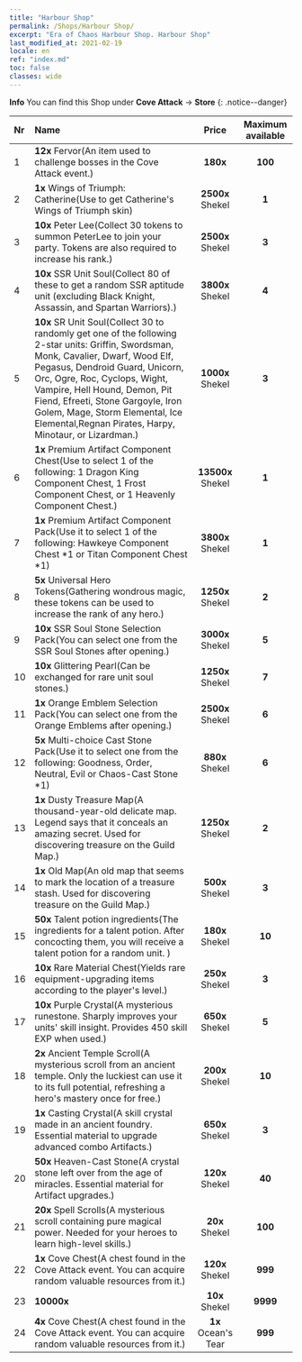 ```yaml
---
title: "Harbour Shop"
permalink: /Shops/Harbour Shop/
excerpt: "Era of Chaos Harbour Shop. Harbour Shop"
last_modified_at: 2021-02-19
locale: en
ref: "index.md"
toc: false
classes: wide
---
```


**Info** You can find this Shop under **Cove Attack** -> **Store** 
{: .notice--danger}

  |  Nr  |      Name      |         Price        |   Maximum available      |
  |:-----|:---------------|:--------------------:|:------------------------:|
  | 1 |  **12x** Fervor(An item used to challenge bosses in the Cove Attack event.) |  **180x** <i class="fas fa-gem"/>  | **100** |
  | 2 |  **1x** Wings of Triumph: Catherine(Use to get Catherine's Wings of Triumph skin) |  **2500x** Shekel  | **1** |
  | 3 |  **10x** Peter Lee(Collect 30 tokens to summon PeterLee to join your party. Tokens are also required to increase his rank.) |  **2500x** Shekel  | **3** |
  | 4 |  **10x** SSR Unit Soul(Collect 80 of these to get a random SSR aptitude unit (excluding Black Knight, Assassin, and Spartan Warriors).) |  **3800x** Shekel  | **4** |
  | 5 |  **10x** SR Unit Soul(Collect 30 to randomly get one of the following 2-star units: Griffin, Swordsman, Monk, Cavalier, Dwarf, Wood Elf, Pegasus, Dendroid Guard, Unicorn, Orc, Ogre, Roc, Cyclops, Wight, Vampire, Hell Hound, Demon, Pit Fiend, Efreeti, Stone Gargoyle, Iron Golem, Mage, Storm Elemental, Ice Elemental,Regnan Pirates, Harpy, Minotaur, or Lizardman.) |  **1000x** Shekel  | **3** |
  | 6 |  **1x** Premium Artifact Component Chest(Use to select 1 of the following: 1 Dragon King Component Chest, 1 Frost Component Chest, or 1 Heavenly Component Chest.) |  **13500x** Shekel  | **1** |
  | 7 |  **1x** Premium Artifact Component Pack(Use it to select 1 of the following: Hawkeye Component Chest *1 or Titan Component Chest *1) |  **3800x** Shekel  | **1** |
  | 8 |  **5x** Universal Hero Tokens(Gathering wondrous magic, these tokens can be used to increase the rank of any hero.) |  **1250x** Shekel  | **2** |
  | 9 |  **10x** SSR Soul Stone Selection Pack(You can select one from the SSR Soul Stones after opening.) |  **3000x** Shekel  | **5** |
  | 10 |  **10x** Glittering Pearl(Can be exchanged for rare unit soul stones.) |  **1250x** Shekel  | **7** |
  | 11 |  **1x** Orange Emblem Selection Pack(You can select one from the Orange Emblems after opening.) |  **2500x** Shekel  | **6** |
  | 12 |  **5x** Multi-choice Cast Stone Pack(Use it to select one from the following: Goodness, Order, Neutral, Evil or Chaos-Cast Stone *1) |  **880x** Shekel  | **6** |
  | 13 |  **1x** Dusty Treasure Map(A thousand-year-old delicate map. Legend says that it conceals an amazing secret. Used for discovering treasure on the Guild Map.) |  **1250x** Shekel  | **2** |
  | 14 |  **1x** Old Map(An old map that seems to mark the location of a treasure stash. Used for discovering treasure on the Guild Map.) |  **500x** Shekel  | **3** |
  | 15 |  **50x** Talent potion ingredients(The ingredients for a talent potion. After concocting them, you will receive a talent potion for a random unit. ) |  **180x** Shekel  | **10** |
  | 16 |  **10x** Rare Material Chest(Yields rare equipment-upgrading items according to the player's level.) |  **250x** Shekel  | **3** |
  | 17 |  **10x** Purple Crystal(A mysterious runestone. Sharply improves your units' skill insight. Provides 450 skill EXP when used.) |  **650x** Shekel  | **5** |
  | 18 |  **2x** Ancient Temple Scroll(A mysterious scroll from an ancient temple. Only the luckiest can use it to its full potential, refreshing a hero's mastery once for free.) |  **200x** Shekel  | **10** |
  | 19 |  **1x** Casting Crystal(A skill crystal made in an ancient foundry. Essential material to upgrade advanced combo Artifacts.) |  **650x** Shekel  | **3** |
  | 20 |  **50x** Heaven-Cast Stone(A crystal stone left over from the age of miracles. Essential material for Artifact upgrades.) |  **120x** Shekel  | **40** |
  | 21 |  **20x** Spell Scrolls(A mysterious scroll containing pure magical power. Needed for your heroes to learn high-level skills.) |  **20x** Shekel  | **100** |
  | 22 |  **1x** Cove Chest(A chest found in the Cove Attack event. You can acquire random valuable resources from it.) |  **120x** Shekel  | **999** |
  | 23 |  **10000x** <i class="fas fa-coins"/> |  **10x** Shekel  | **9999** |
  | 24 |  **4x** Cove Chest(A chest found in the Cove Attack event. You can acquire random valuable resources from it.) |  **1x** Ocean's Tear  | **999** |
